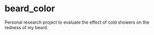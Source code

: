 # beard_color
Personal research project to evaluate the effect of cold showers on the redness of my beard.
